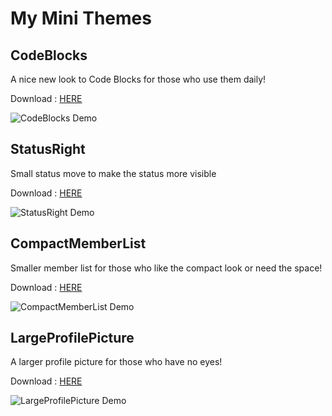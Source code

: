 # My Mini Themes
## CodeBlocks
A nice new look to Code Blocks for those who use them daily!

Download : [HERE](https://xcruxiex.github.io/BBDThemes/MiniThemes/CodeBlocks.css)

![CodeBlocks Demo](https://i.imgur.com/rbmgHuJ.png)

## StatusRight
Small status move to make the status more visible

Download : [HERE](https://xcruxiex.github.io/BBDThemes/MiniThemes/StatusRight.css)

![StatusRight Demo](https://i.imgur.com/6ys8086.png)

 ## CompactMemberList
Smaller member list for those who like the compact look or need the space! 

Download : [HERE](https://xcruxiex.github.io/BBDThemes/MiniThemes/CompactMemberList.css) 

![CompactMemberList Demo](https://i.imgur.com/gnJ0mgf.png)

 ## LargeProfilePicture
A larger profile picture for those who have no eyes!

Download : [HERE](https://xcruxiex.github.io/BBDThemes/MiniThemes/LargeProfilePicture.css) 

![LargeProfilePicture Demo](https://i.imgur.com/OeukIzp.png)
